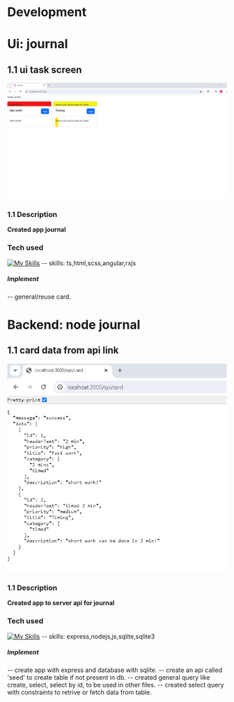 # Development 

# Ui: journal

## 1.1 ui task screen

![previews](./previews/ui_task_screen.png)

### 1.1 Description

**Created app journal**

### Tech used

[![My Skills](https://skillicons.dev/icons?i=ts,html,scss,angular,rxjs&theme=light)](https://skillicons.dev)
-- skills: ts,html,scss,angular,rxjs
##### Implement

-- general/reuse card.

# Backend: node journal

## 1.1 card data from api link

![previews](./previews/node_card_api.png)

### 1.1 Description

**Created app to server api for journal**

### Tech used

[![My Skills](https://skillicons.dev/icons?i=express,nodejs,js,sqlite,sqlite3&theme=light)](https://skillicons.dev)
-- skills: express,nodejs,js,sqlite,sqlite3

##### Implement

-- create app with express and database with sqlite.
-- create an api called 'seed' to create table if not present in db.
-- created general query like create, select, select by id, to be used in other files.
-- created select query with constraints to retrive or fetch data from table.